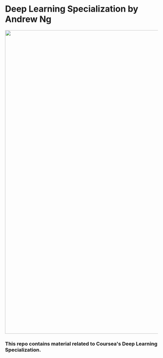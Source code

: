 # Deep Learning Specialization by Andrew Ng

<img width="1000" src="https://github.com/AliBaheri/Deep-Learning-AndrewNg/blob/master/Intro-DLI_Logo-Mobile-297%402x.png"> 

### This repo contains material related to Coursea's Deep Learning Specialization.
